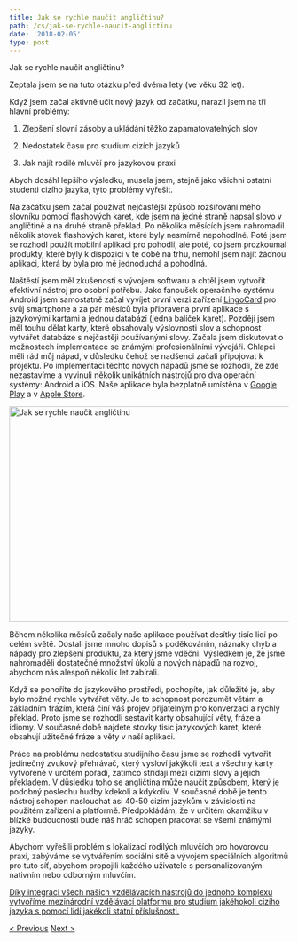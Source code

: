 ```yaml
---
title: Jak se rychle naučit angličtinu?
path: /cs/jak-se-rychle-naucit-anglictinu
date: '2018-02-05'
type: post
---
```


Jak se rychle naučit angličtinu?

Zeptala jsem se na tuto otázku před dvěma lety (ve věku 32 let).

Když jsem začal aktivně učit nový jazyk od začátku, narazil jsem na tři hlavní problémy:

1. Zlepšení slovní zásoby a ukládání těžko zapamatovatelných slov

2. Nedostatek času pro studium cizích jazyků

3. Jak najít rodilé mluvčí pro jazykovou praxi

Abych dosáhl lepšího výsledku, musela jsem, stejně jako všichni ostatní studenti cizího jazyka, tyto problémy vyřešit.

Na začátku jsem začal používat nejčastější způsob rozšiřování mého slovníku pomocí flashových karet, kde jsem na jedné straně napsal slovo v angličtině a na druhé straně překlad. Po několika měsících jsem nahromadil několik stovek flashových karet, které byly nesmírně nepohodlné. Poté jsem se rozhodl použít mobilní aplikaci pro pohodlí, ale poté, co jsem prozkoumal produkty, které byly k dispozici v té době na trhu, nemohl jsem najít žádnou aplikaci, která by byla pro mě jednoduchá a pohodlná.

Naštěstí jsem měl zkušenosti s vývojem softwaru a chtěl jsem vytvořit efektivní nástroj pro osobní potřebu. Jako fanoušek operačního systému Android jsem samostatně začal vyvíjet první verzi zařízení <a href="https://lingocard.com">LingoCard</a> pro svůj smartphone a za pár měsíců byla připravena první aplikace s jazykovými kartami a jednou databází (jedna balíček karet). Později jsem měl touhu dělat karty, které obsahovaly výslovnosti slov a schopnost vytvářet databáze s nejčastěji používanými slovy. Začala jsem diskutovat o možnostech implementace se známými profesionálními vývojáři. Chlapci měli rád můj nápad, v důsledku čehož se nadšenci začali připojovat k projektu. Po implementaci těchto nových nápadů jsme se rozhodli, že zde nezastavíme a vyvinuli několik unikátních nástrojů pro dva operační systémy: Android a iOS. Naše aplikace byla bezplatně umístěna v <a href="https://play.google.com/store/apps/details?id=com.lingocard.lingocard">Google Play</a> a v <a href="https://itunes.apple.com/us/app/lingocard/id1217076835?mt=8">Apple Store</a>.

<img class="aligncenter wp-image-5587" src="../images/2018/01/LigoCard-App-small.png" alt="Jak se rychle naučit angličtinu" width="973" height="388" />

Během několika měsíců začaly naše aplikace používat desítky tisíc lidí po celém světě. Dostali jsme mnoho dopisů s poděkováním, náznaky chyb a nápady pro zlepšení produktu, za který jsme vděčni. Výsledkem je, že jsme nahromaděli dostatečné množství úkolů a nových nápadů na rozvoj, abychom nás alespoň několik let zabírali.

Když se ponoříte do jazykového prostředí, pochopíte, jak důležité je, aby bylo možné rychle vytvářet věty. Je to schopnost porozumět větám a základním frázím, která činí váš projev přijatelným pro konverzaci a rychlý překlad. Proto jsme se rozhodli sestavit karty obsahující věty, fráze a idiomy. V současné době najdete stovky tisíc jazykových karet, které obsahují užitečné fráze a věty v naší aplikaci.

Práce na problému nedostatku studijního času jsme se rozhodli vytvořit jedinečný zvukový přehrávač, který vysloví jakýkoli text a všechny karty vytvořené v určitém pořadí, zatímco střídají mezi cizími slovy a jejich překladem. V důsledku toho se angličtina může naučit způsobem, který je podobný poslechu hudby kdekoli a kdykoliv. V současné době je tento nástroj schopen naslouchat asi 40-50 cizím jazykům v závislosti na použitém zařízení a platformě. Předpokládám, že v určitém okamžiku v blízké budoucnosti bude náš hráč schopen pracovat se všemi známými jazyky.

Abychom vyřešili problém s lokalizací rodilých mluvčích pro hovorovou praxi, zabýváme se vytvářením sociální sítě a vývojem speciálních algoritmů pro tuto síť, abychom propojili každého uživatele s personalizovaným nativním nebo odborným mluvčím.

<a href="https://lingocard.com">Díky integraci všech našich vzdělávacích nástrojů do jednoho komplexu vytvoříme mezinárodní vzdělávací platformu pro studium jakéhokoli cizího jazyka s pomocí lidí jakékoli státní příslušnosti.</a>

<a href="/cs/najit-rodile-mluvci-pro-jazykovou-praxi">< Previous</a> <a href="/cs/jazykove-karty">Next ></a>